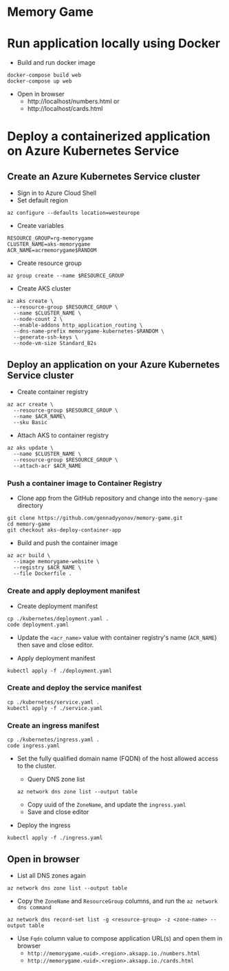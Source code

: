 # Memory Game

# Run application locally using Docker

- Build and run docker image
```
docker-compose build web
docker-compose up web
```
- Open in browser 
    - http://localhost/numbers.html or 
    - http://localhost/cards.html

# Deploy a containerized application on Azure Kubernetes Service
## Create an Azure Kubernetes Service cluster

- Sign in to Azure Cloud Shell
- Set default region
```
az configure --defaults location=westeurope
```

- Create variables
```
RESOURCE_GROUP=rg-memorygame
CLUSTER_NAME=aks-memorygame
ACR_NAME=acrmemorygame$RANDOM
```

- Create resource group
```
az group create --name $RESOURCE_GROUP
```

- Create AKS cluster
```
az aks create \
  --resource-group $RESOURCE_GROUP \
  --name $CLUSTER_NAME \
  --node-count 2 \
  --enable-addons http_application_routing \
  --dns-name-prefix memorygame-kubernetes-$RANDOM \
  --generate-ssh-keys \
  --node-vm-size Standard_B2s
```

## Deploy an application on your Azure Kubernetes Service cluster

- Create container registry
```
az acr create \
  --resource-group $RESOURCE_GROUP \
  --name $ACR_NAME\
  --sku Basic
```

- Attach AKS to container registry
```
az aks update \
  --name $CLUSTER_NAME \
  --resource-group $RESOURCE_GROUP \
  --attach-acr $ACR_NAME
```

### Push a container image to Container Registry

- Clone app from the GitHub repository and change into the `memory-game` directory
```
git clone https://github.com/gennadyyonov/memory-game.git
cd memory-game
git checkout aks-deploy-container-app
```

- Build and push the container image
```
az acr build \
  --image memorygame-website \
  --registry $ACR_NAME \
  --file Dockerfile .
```

### Create and apply deployment manifest

- Create deployment manifest
```
cp ./kubernetes/deployment.yaml .
code deployment.yaml
```

- Update the `<acr_name>` value with container registry's name (`ACR_NAME`) then save and close editor.

- Apply deployment manifest
```
kubectl apply -f ./deployment.yaml
```

### Create and deploy the service manifest

```
cp ./kubernetes/service.yaml .
kubectl apply -f ./service.yaml
```

### Create an ingress manifest

```
cp ./kubernetes/ingress.yaml .
code ingress.yaml
```

- Set the fully qualified domain name (FQDN) of the host allowed access to the cluster.
 
    - Query DNS zone list
    ```
    az network dns zone list --output table
    ```
    - Copy uuid of the `ZoneName`, and update the `ingress.yaml`
    - Save and close editor
    
- Deploy the ingress
```
kubectl apply -f ./ingress.yaml
```
## Open in browser

- List all DNS zones again

```
az network dns zone list --output table
```

- Copy the `ZoneName` and `ResourceGroup` columns, and run the `az network dns command`
```
az network dns record-set list -g <resource-group> -z <zone-name> --output table
```

- Use `Fqdn` column value to compose application URL(s) and open them in browser
    - `http://memorygame.<uid>.<region>.aksapp.io./numbers.html`
    - `http://memorygame.<uid>.<region>.aksapp.io./cards.html`